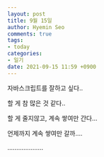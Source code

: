 ```yaml
---
layout: post
title: 9월 15일
author: Hyemin Seo
comments: true
tags:
- today
categories:
- 일기
date: 2021-09-15 11:59 +0900
---
```

자바스크립트를 잘하고 싶다..

할 게 참 많은 것 같다..

할 게 줄지않고, 계속 쌓여만 간다...

언제까지 계속 쌓여만 갈까....

....................
